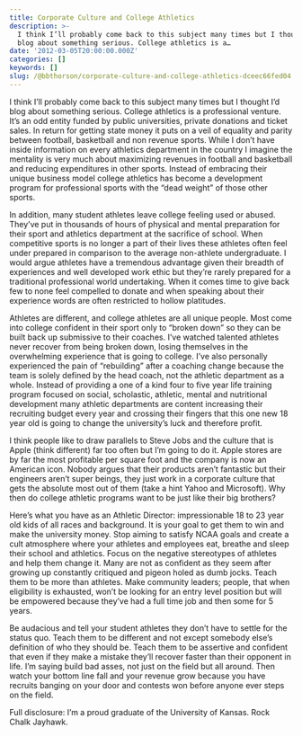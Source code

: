 ```yaml
---
title: Corporate Culture and College Athletics
description: >-
  I think I’ll probably come back to this subject many times but I thought I’d
  blog about something serious. College athletics is a…
date: '2012-03-05T20:00:00.000Z'
categories: []
keywords: []
slug: /@bbthorson/corporate-culture-and-college-athletics-dceec66fed04
---
```


I think I’ll probably come back to this subject many times but I thought I’d blog about something serious. College athletics is a professional venture. It’s an odd entity funded by public universities, private donations and ticket sales. In return for getting state money it puts on a veil of equality and parity between football, basketball and non revenue sports. While I don’t have inside information on every athletics department in the country I imagine the mentality is very much about maximizing revenues in football and basketball and reducing expenditures in other sports. Instead of embracing their unique business model college athletics has become a development program for professional sports with the “dead weight” of those other sports.

In addition, many student athletes leave college feeling used or abused. They’ve put in thousands of hours of physical and mental preparation for their sport and athletics department at the sacrifice of school. When competitive sports is no longer a part of their lives these athletes often feel under prepared in comparison to the average non-athlete undergraduate. I would argue athletes have a tremendous advantage given their breadth of experiences and well developed work ethic but they’re rarely prepared for a traditional professional world undertaking. When it comes time to give back few to none feel compelled to donate and when speaking about their experience words are often restricted to hollow platitudes.

Athletes are different, and college athletes are all unique people. Most come into college confident in their sport only to “broken down” so they can be built back up submissive to their coaches. I’ve watched talented athletes never recover from being broken down, losing themselves in the overwhelming experience that is going to college. I’ve also personally experienced the pain of “rebuilding” after a coaching change because the team is solely defined by the head coach, not the athletic department as a whole. Instead of providing a one of a kind four to five year life training program focused on social, scholastic, athletic, mental and nutritional development many athletic departments are content increasing their recruiting budget every year and crossing their fingers that this one new 18 year old is going to change the university’s luck and therefore profit.

I think people like to draw parallels to Steve Jobs and the culture that is Apple (think different) far too often but I’m going to do it. Apple stores are by far the most profitable per square foot and the company is now an American icon. Nobody argues that their products aren’t fantastic but their engineers aren’t super beings, they just work in a corporate culture that gets the absolute most out of them (take a hint Yahoo and Microsoft). Why then do college athletic programs want to be just like their big brothers?

Here’s what you have as an Athletic Director: impressionable 18 to 23 year old kids of all races and background. It is your goal to get them to win and make the university money. Stop aiming to satisfy NCAA goals and create a cult atmosphere where your athletes and employees eat, breathe and sleep their school and athletics. Focus on the negative stereotypes of athletes and help them change it. Many are not as confident as they seem after growing up constantly critiqued and pigeon holed as dumb jocks. Teach them to be more than athletes. Make community leaders; people, that when eligibility is exhausted, won’t be looking for an entry level position but will be empowered because they’ve had a full time job and then some for 5 years.

Be audacious and tell your student athletes they don’t have to settle for the status quo. Teach them to be different and not except somebody else’s definition of who they should be. Teach them to be assertive and confident that even if they make a mistake they’ll recover faster than their opponent in life. I’m saying build bad asses, not just on the field but all around. Then watch your bottom line fall and your revenue grow because you have recruits banging on your door and contests won before anyone ever steps on the field.

Full disclosure: I’m a proud graduate of the University of Kansas. Rock Chalk Jayhawk.